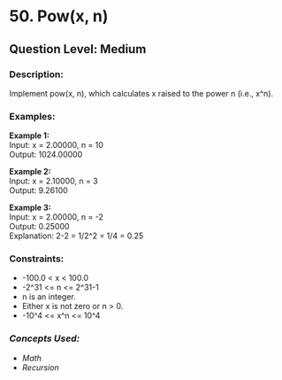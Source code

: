 # 50. Pow(x, n)
## Question Level: Medium
### Description:
Implement pow(x, n), which calculates x raised to the power n (i.e., x^n).

### Examples:
<b>Example 1:</b><br>
Input: x = 2.00000, n = 10<br>
Output: 1024.00000<br>

<b>Example 2:</b><br>
Input: x = 2.10000, n = 3<br>
Output: 9.26100<br>

<b>Example 3:</b><br>
Input: x = 2.00000, n = -2<br>
Output: 0.25000<br>
Explanation: 2-2 = 1/2^2 = 1/4 = 0.25<br>

### Constraints:
- -100.0 < x < 100.0
- -2^31 <= n <= 2^31-1
- n is an integer.
- Either x is not zero or n > 0.
- -10^4 <= x^n <= 10^4

### <i>Concepts Used:
- Math
- Recursion </i>